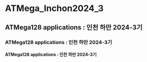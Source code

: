 # ATMega_Inchon2024_3
## ATMega128 applications : 인천 하만 2024-3기
### ATMega128 applications : 인천 하만 2024-3기
#### ATMega128 applications : 인천 하만 2024-3기

